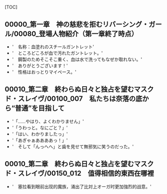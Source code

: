 # 

[TOC]

## 00000_第一章　神の慈悲を拒むリバーシング・ガール/00080_登場人物紹介（第一章終了時点）

- '　名称：血塗れのスチールガントレット'
- '　ところどころが血で汚れたガントレット。'
- '　鋼製のためそこそこ重く、血は水で洗ってもなぜか取れない。'
- '　ありがとうございます！'
- '　性格はおっとりマイペース。'


## 00010_第二章　終わらぬ日々と独占を望むマスクド・スレイヴ/00100_007　私たちは奈落の底から“普通”を目指して

- '「……やはり、よくわかりません」'
- '「うわっと。なにごと？」'
- '「はい、わかりましたっ」'
- '「あぎゃぁああああっ！」'
- '　そして「んっへへ」と歯を見せて無邪気に笑うのだった。'


## 00010_第二章　終わらぬ日々と独占を望むマスクド・スレイヴ/00150_012　值得相信的東西在哪裡

- '　塞拉看到眼前出现的魔族，涌出了比対上オーガ时更加強烈的战意。'
